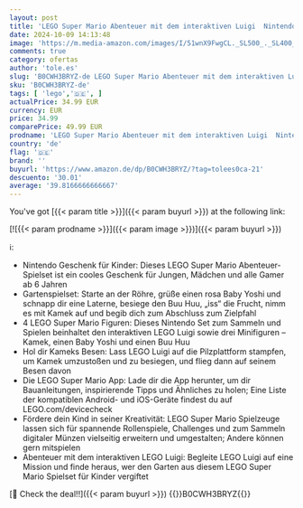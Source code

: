 ```yaml
---
layout: post
title: 'LEGO Super Mario Abenteuer mit dem interaktiven Luigi  Nintendo Geschenk für Jungen  Mädchen und Gamer ab 6 Jahren  Abenteuer-Spielset für Kinder mit rosa Baby Yoshi 71440'
date: 2024-10-09 14:13:48
image: 'https://m.media-amazon.com/images/I/51wnX9FwgCL._SL500_._SL400_.jpg'
comments: true
category: ofertas
author: 'tole.es'
slug: 'B0CWH3BRYZ-de LEGO Super Mario Abenteuer mit dem interaktiven Luigi...'
sku: 'B0CWH3BRYZ-de'
tags: [ 'lego','🇩🇪', ]
actualPrice: 34.99 EUR
currency: EUR
price: 34.99
comparePrice: 49.99 EUR
prodname: 'LEGO Super Mario Abenteuer mit dem interaktiven Luigi  Nintendo Geschenk für Jungen  Mädchen und Gamer ab 6 Jahren  Abenteuer-Spielset für Kinder mit rosa Baby Yoshi 71440'
country: 'de'
flag: '🇩🇪'
brand: ''
buyurl: 'https://www.amazon.de/dp/B0CWH3BRYZ/?tag=tolees0ca-21'
descuento: '30.01'
average: '39.8166666666667'
---
```


You've got [{{< param title >}}]({{< param buyurl >}}) at the following link:

[![{{< param prodname >}}]({{< param image >}})]({{< param buyurl >}})

ℹ️:

- Nintendo Geschenk für Kinder: Dieses LEGO Super Mario Abenteuer-Spielset ist ein cooles Geschenk für Jungen, Mädchen und alle Gamer ab 6 Jahren
- Gartenspielset: Starte an der Röhre, grüße einen rosa Baby Yoshi und schnapp dir eine Laterne, besiege den Buu Huu, „iss“ die Frucht, nimm es mit Kamek auf und begib dich zum Abschluss zum Zielpfahl
- 4 LEGO Super Mario Figuren: Dieses Nintendo Set zum Sammeln und Spielen beinhaltet den interaktiven LEGO Luigi sowie drei Minifiguren – Kamek, einen Baby Yoshi und einen Buu Huu
- Hol dir Kameks Besen: Lass LEGO Luigi auf die Pilzplattform stampfen, um Kamek umzustoßen und zu besiegen, und flieg dann auf seinem Besen davon
- Die LEGO Super Mario App: Lade dir die App herunter, um dir Bauanleitungen, inspirierende Tipps und Ähnliches zu holen; Eine Liste der kompatiblen Android- und iOS-Geräte findest du auf LEGO.com/devicecheck
- Fördere dein Kind in seiner Kreativität: LEGO Super Mario Spielzeuge lassen sich für spannende Rollenspiele, Challenges und zum Sammeln digitaler Münzen vielseitig erweitern und umgestalten; Andere können gern mitspielen
- Abenteuer mit dem interaktiven LEGO Luigi: Begleite LEGO Luigi auf eine Mission und finde heraus, wer den Garten aus diesem LEGO Super Mario Spielset für Kinder vergiftet

[🛒 Check the deal!!]({{< param buyurl >}})
{{<world>}}B0CWH3BRYZ{{</world>}}
